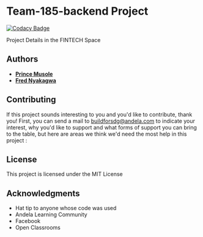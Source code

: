 # Team-185-backend Project

[![Codacy Badge](https://api.codacy.com/project/badge/Grade/e2aad7e894454a6a9b463a3af130cb52)](https://app.codacy.com/gh/BuildForSDGCohort2/Team-185-backend?utm_source=github.com&utm_medium=referral&utm_content=BuildForSDGCohort2/Team-185-backend&utm_campaign=Badge_Grade_Settings)


Project Details in the FINTECH Space

## Authors 

   - **[Prince Musole](https://github.com/pmusole2)**
   - **[Fred Nyakagwa](https://github.com/nyakagwafred)**
   
  

## Contributing

If this project sounds interesting to you and you'd like to contribute, thank you! First, you can send a mail to buildforsdg@andela.com to indicate your interest, why you'd like to support and what forms of support you can bring to the table, but here are areas we think we'd need the most help in this project :

## License

This project is licensed under the MIT License

## Acknowledgments

-   Hat tip to anyone whose code was used
-   Andela Learning Community
-   Facebook
-   Open Classrooms
